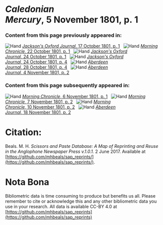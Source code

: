 # *Caledonian Mercury*, 5 November 1801, p. 1  
  
### Content from this page previously appeared in:  
![Hand](http://scissorsandpaste.net/wp-content/uploads/2017/06/smallhandpointer.png) [*Jackson's Oxford Journal*, 17 October 1801, p. 1](https://mhbeals.github.io/sap_html/Jackson's-Oxford-Journal/Jackson's-Oxford-Journal-17-October-1801-p-1)  
![Hand](http://scissorsandpaste.net/wp-content/uploads/2017/06/smallhandpointer.png) [*Morning Chronicle*, 22 October 1801, p. 1](https://mhbeals.github.io/sap_html/Morning-Chronicle/Morning-Chronicle-22-October-1801-p-1)  
![Hand](http://scissorsandpaste.net/wp-content/uploads/2017/06/smallhandpointer.png) [*Jackson's Oxford Journal*, 24 October 1801, p. 1](https://mhbeals.github.io/sap_html/Jackson's-Oxford-Journal/Jackson's-Oxford-Journal-24-October-1801-p-1)  
![Hand](http://scissorsandpaste.net/wp-content/uploads/2017/06/smallhandpointer.png) [*Jackson's Oxford Journal*, 24 October 1801, p. 4](https://mhbeals.github.io/sap_html/Jackson's-Oxford-Journal/Jackson's-Oxford-Journal-24-October-1801-p-4)  
![Hand](http://scissorsandpaste.net/wp-content/uploads/2017/06/smallhandpointer.png) [*Aberdeen Journal*, 28 October 1801, p. 4](https://mhbeals.github.io/sap_html/Aberdeen-Journal/Aberdeen-Journal-28-October-1801-p-4)  
![Hand](http://scissorsandpaste.net/wp-content/uploads/2017/06/smallhandpointer.png) [*Aberdeen Journal*, 4 November 1801, p. 2](https://mhbeals.github.io/sap_html/Aberdeen-Journal/Aberdeen-Journal-4-November-1801-p-2)  
  
### Content from this page subsequently appeared in:  
![Hand](http://scissorsandpaste.net/wp-content/uploads/2017/06/smallhandpointer.png) [*Morning Chronicle*, 6 November 1801, p. 1](https://mhbeals.github.io/sap_html/Morning-Chronicle/Morning-Chronicle-6-November-1801-p-1)  
![Hand](http://scissorsandpaste.net/wp-content/uploads/2017/06/smallhandpointer.png) [*Morning Chronicle*, 7 November 1801, p. 2](https://mhbeals.github.io/sap_html/Morning-Chronicle/Morning-Chronicle-7-November-1801-p-2)  
![Hand](http://scissorsandpaste.net/wp-content/uploads/2017/06/smallhandpointer.png) [*Morning Chronicle*, 10 November 1801, p. 2](https://mhbeals.github.io/sap_html/Morning-Chronicle/Morning-Chronicle-10-November-1801-p-2)  
![Hand](http://scissorsandpaste.net/wp-content/uploads/2017/06/smallhandpointer.png) [*Aberdeen Journal*, 18 November 1801, p. 2](https://mhbeals.github.io/sap_html/Aberdeen-Journal/Aberdeen-Journal-18-November-1801-p-2)  


# Citation: 

Beals. M. H. *Scissors and Paste Database: A Map of Reprinting and Reuse in the Anglophone Newspaper Press v.1.0.1.* 2 June 2017. Available at [https://github.com/mhbeals/sap_reprints/](https://github.com/mhbeals/sap_reprints/). 

# Nota Bona

Bibliometric data is time consuming to produce but benefits us all. Please remember to cite or acknowledge this and any other bibliometric data you use in your research. All data is available CC-BY 4.0 at [https://github.com/mhbeals/sap_reprints](https://github.com/mhbeals/sap_reprints)